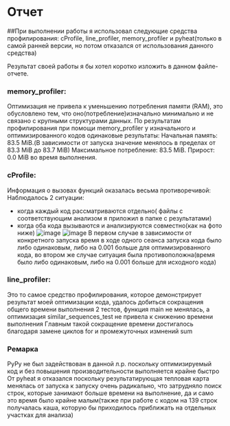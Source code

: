 # Отчет
##При выполнении работы я использовал следующие средства профилирования: 
cProfile, line_profiler, memory_profiler и pyheat(только в самой ранней версии, но потом отказался от использования данного средства)

Результат своей работы я бы хотел коротко изложить в данном файле-отчете.

### memory_profiler:
Оптимизация не привела к уменьшению потребления памяти (RAM), это обусловлено тем, что оно(потребление)изначально минимально и не связано с крупными структурами данных.
По результатам профилирования при помощи memory_profiler у изначального и оптимизированного кодов одинаковые результаты:
Начальная память: 83.5 MiB.(В зависимости от запуска значение менялось в пределах от 83.3 MiB до 83.7 MiB)
Максимальное потребление: 83.5 MiB.
Прирост: 0.0 MiB во время выполнения.

### cProfile:
Информация о вызовах функций оказалась весьма противоречивой:
Наблюдалось 2 ситуации:
- когда каждый код рассматриваются отдельно( файлы с соответствующим анализом я приложил в папке с результатами)
- когда оба кода вызываются и анализируются совместно(как на фото ниже)
![image](https://github.com/user-attachments/assets/d3f81521-7580-4017-baaf-dbf8553819d1)
![image](https://github.com/user-attachments/assets/623bfba2-5507-4f9b-add5-f3e776e80255)
В первом случае в зависимости от конкретного запуска время в ходе одного сеанса запуска кода было либо одинаковым, либо на 0.001 больше для оптимизированного кода,
во втором же случае ситуация была противоположна(время было либо одинаковым, либо на 0.001 больше для исходного кода)

### line_profiler:
Это то самое средство профилирования, которое демонстрирует результат моей оптимизации кода, удалось добиться сокращения общего времени выполнения 2 тестов, 
функция main не менялась, а оптимизация similar_sequences_test не привела к снижению времени выполнения
Главным такой сокращение времени достигалось благодаря замене циклов for и промежуточных измнений sum

### Ремарка 
PyPy не был задействован в данной л.р. поскольку оптимизируемый код и без повышения производительности выполняется крайне быстро
От pyheat я отказался поскольку результатирующая тепловая карта менялась от запуска к запуску очень радикально, что затрудняло поиск 
строк, которые занимают больше времени на выполнение, да и само это время было крайне малым(также при работе с кодом на 139 строк получалась каша, которую бы приходилось приближать на отдельных участках для анализа)





